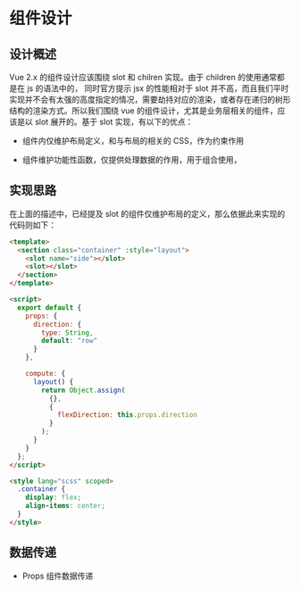 # 组件设计

## 设计概述

Vue 2.x 的组件设计应该围绕 slot 和 chilren 实现。由于 children 的使用通常都是在 js 的语法中的， 同时官方提示 jsx 的性能相对于 slot 并不高，而且我们平时实现并不会有太强的高度指定的情况，需要劫持对应的渲染，或者存在递归的树形结构的渲染方式。所以我们围绕 vue 的组件设计，尤其是业务层相关的组件，应该是以 slot 展开的。基于 slot 实现，有以下的优点：

- 组件内仅维护布局定义，和与布局的相关的 CSS，作为约束作用

- 组件维护功能性函数，仅提供处理数据的作用，用于组合使用，

## 实现思路

在上面的描述中，已经提及 slot 的组件仅维护布局的定义，那么依据此来实现的代码则如下：

```html
<template>
  <section class="container" :style="layout">
    <slot name="side"></slot>
    <slot></slot>
  </section>
</template>

<script>
  export default {
    props: {
      direction: {
        type: String,
        default: "row"
      }
    },

    compute: {
      layout() {
        return Object.assign(
          {},
          {
            flexDirection: this.props.direction
          }
        );
      }
    }
  };
</script>

<style lang="scss" scoped>
  .container {
    display: flex;
    align-items: center;
  }
</style>
```

## 数据传递

- Props 组件数据传递
